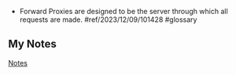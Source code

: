 - Forward Proxies are designed to be the server through which all requests are made. #ref/2023/12/09/101428 #glossary
## My Notes
[Notes](mynotes/forward-proxy-notes.md)
